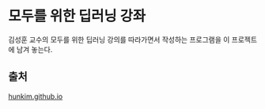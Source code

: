 # 모두를 위한 딥러닝 강좌
김성훈 교수의 모두를 위한 딥러닝 강의를 따라가면서 작성하는 프로그램을 이 프로젝트에 남겨 놓는다.

## 출처
[hunkim.github.io](hunkim.github.io)
